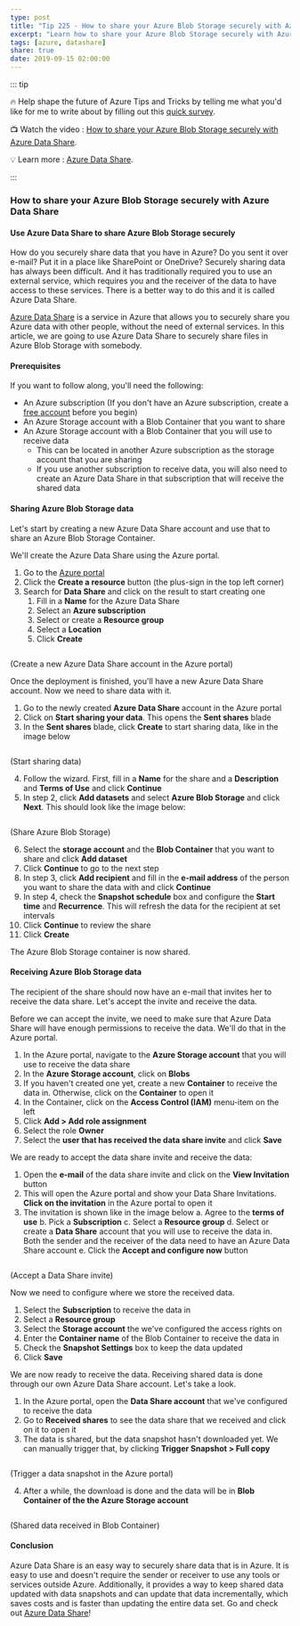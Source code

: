 ```yaml
---
type: post
title: "Tip 225 - How to share your Azure Blob Storage securely with Azure Data Share"
excerpt: "Learn how to share your Azure Blob Storage securely with Azure Data Share"
tags: [azure, datashare]
share: true
date: 2019-09-15 02:00:00
---
```


::: tip 

:fire:  Help shape the future of Azure Tips and Tricks by telling me what you'd like for me to write about by filling out this [quick survey](http://survey.azuredev.tips).

:tv: Watch the video : [How to share your Azure Blob Storage securely with Azure Data Share](https://www.youtube.com/watch?v=gryqWUlCjU0&list=PLLasX02E8BPCNCK8Thcxu-Y-XcBUbhFWC&index=78&t=0s?WT.mc_id=youtube-azuredevtips-azureappsdev).

:bulb: Learn more : [Azure Data Share](https://docs.microsoft.com/azure/data-share?WT.mc_id=docs-azuredevtips-azureappsdev). 

:::

### How to share your Azure Blob Storage securely with Azure Data Share

#### Use Azure Data Share to share Azure Blob Storage securely
How do you securely share data that you have in Azure? Do you sent it over e-mail? Put it in a place like SharePoint or OneDrive? Securely sharing data has always been difficult. And it has traditionally required you to use an external service, which requires you and the receiver of the data to have access to these services. There is a better way to do this and it is called Azure Data Share.

[Azure Data Share](https://docs.microsoft.com/azure/data-share?WT.mc_id=docs-azuredevtips-azureappsdev) is a service in Azure that allows you to securely share you Azure data with other people, without the need of external services. 
In this article, we are going to use Azure Data Share to securely share files in Azure Blob Storage with somebody.

#### Prerequisites
If you want to follow along, you'll need the following:
* An Azure subscription (If you don't have an Azure subscription, create a [free account](https://azure.microsoft.com/free/?WT.mc_id=azure-azuredevtips-azureappsdev) before you begin)
* An Azure Storage account with a Blob Container that you want to share
* An Azure Storage account with a Blob Container that you will use to receive data 
  * This can be located in another Azure subscription as the storage account that you are sharing
  * If you use another subscription to receive data, you will also need to create an Azure Data Share in that subscription that will receive the shared data

#### Sharing Azure Blob Storage data
Let's start by creating a new Azure Data Share account and use that to share an Azure Blob Storage Container.

We'll create the Azure Data Share using the Azure portal.
1. Go to the [Azure portal](https://portal.azure.com/?WT.mc_id=azure-azuredevtips-azureappsdev)
2. Click the **Create a resource** button (the plus-sign in the top left corner)
3. Search for **Data Share** and click on the result to start creating one
   1. Fill in a **Name** for the Azure Data Share
   2. Select an **Azure subscription**
   3. Select or create a **Resource group**
   4. Select a **Location**
   5. Click **Create**

<img :src="$withBase('/files/27createdatashare.png')">

(Create a new Azure Data Share account in the Azure portal)

Once the deployment is finished, you'll have a new Azure Data Share account. Now we need to share data with it.
1. Go to the newly created **Azure Data Share** account in the Azure portal
2. Click on **Start sharing your data**. This opens the **Sent shares** blade
3. In the **Sent shares** blade, click **Create** to start sharing data, like in the image below

<img :src="$withBase('/files/27createnewshare.png')">

(Start sharing data)

4. Follow the wizard. First, fill in a **Name** for the share and a **Description** and **Terms of Use** and click **Continue**
5. In step 2, click **Add datasets** and select **Azure Blob Storage** and click **Next**. This should look like the image below:

<img :src="$withBase('/files/27adddatastore.png')">

(Share Azure Blob Storage)

6. Select the **storage account** and the **Blob Container** that you want to share and click **Add dataset**
7. Click **Continue** to go to the next step
8. In step 3, click **Add recipient** and fill in the **e-mail address** of the person you want to share the data with and click **Continue**
9. In step 4, check the **Snapshot schedule** box and configure the **Start time** and **Recurrence**. This will refresh the data for the recipient at set intervals
10. Click **Continue** to review the share
11. Click **Create**

The Azure Blob Storage container is now shared.

#### Receiving Azure Blob Storage data
The recipient of the share should now have an e-mail that invites her to receive the data share. Let's accept the invite and receive the data.

Before we can accept the invite, we need to make sure that Azure Data Share will have enough permissions to receive the data. We'll do that in the Azure portal.
1. In the Azure portal, navigate to the **Azure Storage account** that you will use to receive the data share
2. In the **Azure Storage account**, click on **Blobs**
3. If you haven't created one yet, create a new **Container** to receive the data in. Otherwise, click on the **Container** to open it
4. In the Container, click on the **Access Control (IAM)** menu-item on the left
5. Click **Add > Add role assignment**
6. Select the role **Owner**
7. Select the **user that has received the data share invite** and click **Save**

We are ready to accept the data share invite and receive the data:
1. Open the **e-mail** of the data share invite and click on the **View Invitation** button
2. This will open the Azure portal and show your Data Share Invitations. **Click on the invitation** in the Azure portal to open it
3. The invitation is shown like in the image below
   a. Agree to the **terms of use** 
   b. Pick a **Subscription** 
   c. Select a **Resource group**
   d. Select or create a **Data Share** account that you will use to receive the data in. Both the sender and the receiver of the data need to have an Azure Data Share account
   e. Click the **Accept and configure now** button

<img :src="$withBase('/files/27acceptinvitation.png')">

(Accept a Data Share invite)

Now we need to configure where we store the received data.
1. Select the **Subscription** to receive the data in
2. Select a **Resource group**
3. Select the **Storage account** the we've configured the access rights on
4. Enter the **Container name** of the Blob Container to receive the data in
5. Check the **Snapshot Settings** box to keep the data updated
6. Click **Save**

We are now ready to receive the data. Receiving shared data is done through our own Azure Data Share account. Let's take a look.
1. In the Azure portal, open the **Data Share account** that we've configured to receive the data
2. Go to **Received shares** to see the data share that we received and click on it to open it
3. The data is shared, but the data snapshot hasn't downloaded yet. We can manually trigger that, by clicking **Trigger Snapshot > Full copy**

<img :src="$withBase('/files/27shareinvite.png')">

(Trigger a data snapshot in the Azure portal)

4. After a while, the download is done and the data will be in **Blob Container of the the Azure Storage account**

<img :src="$withBase('/files/27datareceived.png')">

(Shared data received in Blob Container)

#### Conclusion
Azure Data Share is an easy way to securely share data that is in Azure. It is easy to use and doesn't require the sender or receiver to use any tools or services outside Azure. Additionally, it provides a way to keep shared data updated with data snapshots and can update that data incrementally, which saves costs and is faster than updating the entire data set. Go and check out [Azure Data Share](https://docs.microsoft.com/azure/data-share/share-your-data?WT.mc_id=docs-azuredevtips-azureappsdev)!